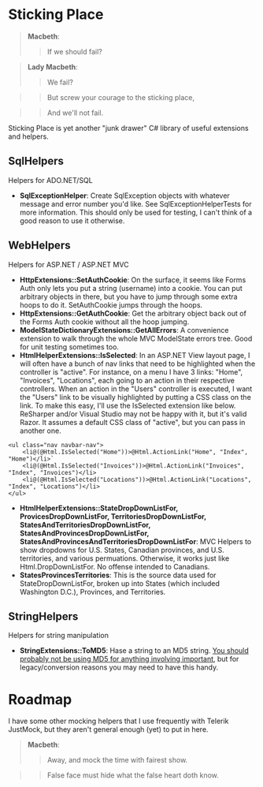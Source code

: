 Sticking Place
==============

>**Macbeth**:
>> If we should fail?

>**Lady Macbeth**:
>> We fail?  

>> But screw your courage to the sticking place,  

>> And we'll not fail.  

Sticking Place is yet another "junk drawer" C# library of useful extensions and helpers.

SqlHelpers
-----------
Helpers for ADO.NET/SQL

*  __SqlExceptionHelper__: Create SqlException objects with whatever message and error number you'd like. See SqlExceptionHelperTests for more information. This should only be used for testing, I can't think of a good reason to use it otherwise.

WebHelpers
----------
Helpers for ASP.NET / ASP.NET MVC

* __HttpExtensions::SetAuthCookie__: On the surface, it seems like Forms Auth only lets you put a string (username) into a cookie. You can put arbitrary objects in there, but you have to jump through some extra hoops to do it. SetAuthCookie jumps through the hoops.
* __HttpExtensions::GetAuthCookie__: Get the arbitrary object back out of the Forms Auth cookie without all the hoop jumping.
* __ModelStateDictionaryExtensions::GetAllErrors__: A convenience extension to walk through the whole MVC ModelState errors tree. Good for unit testing sometimes too.
* __HtmlHelperExtensions::IsSelected__: In an ASP.NET View layout page, I will often have a bunch of nav links that need to be highlighted when the controller is "active". For instance, on a menu I have 3 links: "Home", "Invoices", "Locations", each going to an action in their respective controllers. When an action in the "Users" controller is executed, I want the "Users" link to be visually highlighted by putting a CSS class on the link. To make this easy, I'll use the IsSelected extension like below. ReSharper and/or Visual Studio may not be happy with it, but it's valid Razor. It assumes a default CSS class of "active", but you can pass in another one.
```
<ul class="nav navbar-nav">
    <li@(@Html.IsSelected("Home"))>@Html.ActionLink("Home", "Index", "Home")</li>` 
    <li@(@Html.IsSelected("Invoices"))>@Html.ActionLink("Invoices", "Index", "Invoices")</li>
    <li@(@Html.IsSelected("Locations"))>@Html.ActionLink("Locations", "Index", "Locations")</li>
</ul>
```
* __HtmlHelperExtensions::StateDropDownListFor, ProvicesDropDownListFor, TerritoriesDropDownListFor, StatesAndTerritoriesDropDownListFor, StatesAndProvincesDropDownListFor, StatesAndProvincesAndTerritoriesDropDownListFor__: MVC Helpers to show dropdowns for U.S. States, Canadian provinces, and U.S. territories, and various permuations. Otherwise, it works just like Html.DropDownListFor. No offense intended to Canadians.
* __StatesProvincesTerritories__: This is the source data used for StateDropDownListFor, broken up into States (which included Washington D.C.), Provinces, and Territories.


StringHelpers
-------------
Helpers for string manipulation

* __StringExtensions::ToMD5__: Hase a string to an MD5 string. [You should probably not be using MD5 for anything involving important](http://www.zdnet.com/blog/security/md5-password-scrambler-no-longer-safe/12317), but for legacy/conversion reasons you may need to have this handy.

Roadmap
=======
I have some other mocking helpers that I use frequently with Telerik JustMock, but they aren't general enough (yet) to put in here.

>**Macbeth**: 
>> Away, and mock the time with fairest show. 

>> False face must hide what the false heart doth know. 
